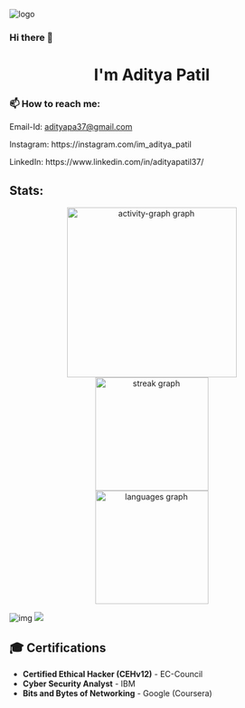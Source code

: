 ![logo](https://avatars.githubusercontent.com/u/59890155?v=4)
### Hi there 👋
<h1 align="center">I'm Aditya Patil</h1>
<h3>📫 How to reach me: </h3>
  <p>Email-Id: <a href="mailto:adityapa37@gmail.com">adityapa37@gmail.com</a></p>
  <p>Instagram: https://instagram.com/im_aditya_patil</p>
  <p>LinkedIn: https://www.linkedin.com/in/adityapatil37/</p>

<h2 align="left"> Stats:</h2>

<div align="center">
  <img src="https://github-readme-activity-graph.vercel.app/graph?username=adityapatil37&radius=16&theme=redical&area=true&order=5&hide_border=true&hide_title=false" height="300" alt="activity-graph graph" /> <br>
  <img src="https://streak-stats.demolab.com?user=adityapatil37&locale=en&mode=daily&theme=github_dark&hide_border=true&border_radius=5&order=3" height="200" alt="streak graph" /> <br>
  <img src="https://github-readme-stats.vercel.app/api/top-langs?username=adityapatil37&locale=en&hide_title=false&layout=compact&card_width=320&langs_count=7&theme=github_dark&hide_border=true&order=2" height="200" alt="languages graph"  />
</div>

![img](https://holopin.me/adityapatil37)
<img src="https://raw.githubusercontent.com/Trilokia/Trilokia/379277808c61ef204768a61bbc5d25bc7798ccf1/bottom_header.svg" />

## 🎓 Certifications
- **Certified Ethical Hacker (CEHv12)** - EC-Council
- **Cyber Security Analyst** - IBM
- **Bits and Bytes of Networking** - Google (Coursera)
  
<!--
**adityapatil37/adityapatil37** is a ✨ _special_ ✨ repository because its `README.md` (this file) appears on your GitHub profile.

Here are some ideas to get you started:

- 🔭 I’m currently working on ...
<h3>🌱 I’m currently learning Web Hacking</h3>
- 🌱 I’m currently learning Bug Bounty Hunting
- 👯 I’m looking to collaborate on ...
- 🤔 I’m looking for help with ...
- 💬 Ask me about ...
- 📫 How to reach me: ...
- 😄 Pronouns: ...
- ⚡ Fun fact: ...
-->
